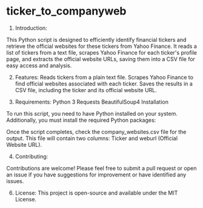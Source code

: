 # ticker_to_companyweb
1. Introduction:

This Python script is designed to efficiently identify financial tickers and retrieve the official websites for these tickers from Yahoo Finance. It reads a list of tickers from a text file, scrapes Yahoo Finance for each ticker's profile page, and extracts the official website URLs, saving them into a CSV file for easy access and analysis.

2. Features:
Reads tickers from a plain text file.
Scrapes Yahoo Finance to find official websites associated with each ticker.
Saves the results in a CSV file, including the ticker and its official website URL.

3. Requirements:
Python 3
Requests
BeautifulSoup4
Installation

To run this script, you need to have Python installed on your system. Additionally, you must install the required Python packages:

Once the script completes, check the company_websites.csv file for the output. This file will contain two columns: Ticker and weburl (Official Website URL).

4. Contributing:
   
Contributions are welcome! Please feel free to submit a pull request or open an issue if you have suggestions for improvement or have identified any issues.

6. License:
This project is open-source and available under the MIT License.


